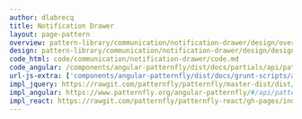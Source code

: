 ```yaml
---
author: dlabrecq
title: Notification Drawer
layout: page-pattern
overview: pattern-library/communication/notification-drawer/design/overview.md
design: pattern-library/communication/notification-drawer/design/design.md
code_html: code/communication/notification-drawer/code.md
code_angular: /components/angular-patternfly/dist/docs/partials/api/patternfly.notification.component.pfNotificationDrawer.html
url-js-extra: ['components/angular-patternfly/dist/docs/grunt-scripts/angular-drag-and-drop-lists.js']
impl_jquery: https://rawgit.com/patternfly/patternfly/master-dist/dist/tests/notification-drawer-vertical-nav.html
impl_angular: https://www.patternfly.org/angular-patternfly/#/api/patternfly.notification.component:pfNotificationDrawer
impl_react: https://rawgit.com/patternfly/patternfly-react/gh-pages/index.html?selectedKind=patternfly-react%2FCommunication%2FNotification%20Drawer&selectedStory=Notification%20Drawer
---
```


